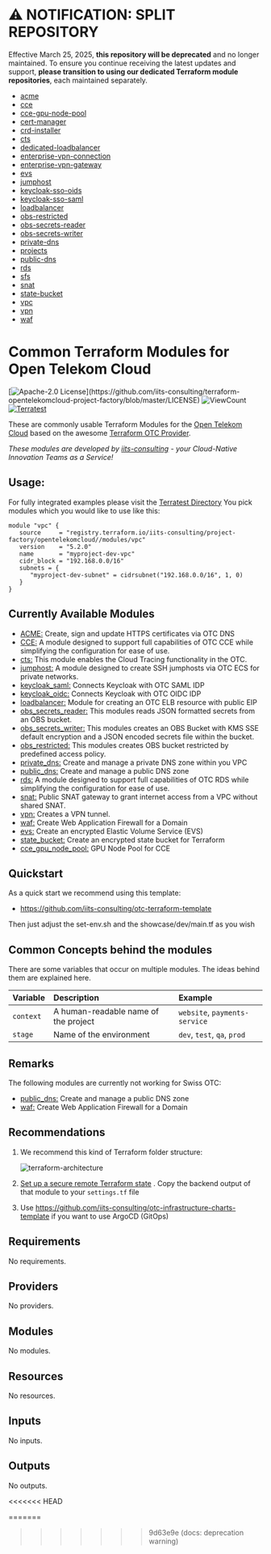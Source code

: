 # :warning: NOTIFICATION: SPLIT REPOSITORY

Effective March 25, 2025, **this repository will be deprecated** and no longer maintained. To ensure you continue receiving the latest updates and support, **please transition to using our dedicated Terraform module repositories**, each maintained separately.

- [acme](https://github.com/iits-consulting/terraform-opentelekomcloud-acme)
- [cce](https://github.com/iits-consulting/terraform-opentelekomcloud-cce)
- [cce-gpu-node-pool](https://github.com/iits-consulting/terraform-opentelekomcloud-cce-gpu-node-pool)
- [cert-manager](https://github.com/iits-consulting/terraform-opentelekomcloud-cert-manager)
- [crd-installer](https://github.com/iits-consulting/terraform-opentelekomcloud-crd-installer)
- [cts](https://github.com/iits-consulting/terraform-opentelekomcloud-cts)
- [dedicated-loadbalancer](https://github.com/iits-consulting/terraform-opentelekomcloud-dedicated-loadbalancer)
- [enterprise-vpn-connection](https://github.com/iits-consulting/terraform-opentelekomcloud-enterprise-vpn-connection)
- [enterprise-vpn-gateway](https://github.com/iits-consulting/terraform-opentelekomcloud-enterprise-vpn-gateway)
- [evs](https://github.com/iits-consulting/terraform-opentelekomcloud-evs)
- [jumphost](https://github.com/iits-consulting/terraform-opentelekomcloud-jumphost)
- [keycloak-sso-oids](https://github.com/iits-consulting/terraform-opentelekomcloud-keycloak-sso-oidc)
- [keycloak-sso-saml](https://github.com/iits-consulting/terraform-opentelekomcloud-keycloak-sso-saml)
- [loadbalancer](https://github.com/iits-consulting/terraform-opentelekomcloud-loadbalancer)
- [obs-restricted](https://github.com/iits-consulting/terraform-opentelekomcloud-obs-restricted)
- [obs-secrets-reader](https://github.com/iits-consulting/terraform-opentelekomcloud-obs-secrets-reader)
- [obs-secrets-writer](https://github.com/iits-consulting/terraform-opentelekomcloud-obs-secrets-writer)
- [private-dns](https://github.com/iits-consulting/terraform-opentelekomcloud-private-dns)
- [projects](https://github.com/iits-consulting/terraform-opentelekomcloud-projects)
- [public-dns](https://github.com/iits-consulting/terraform-opentelekomcloud-public-dns)
- [rds](https://github.com/iits-consulting/terraform-opentelekomcloud-rds)
- [sfs](https://github.com/iits-consulting/terraform-opentelekomcloud-sfs)
- [snat](https://github.com/iits-consulting/terraform-opentelekomcloud-snat)
- [state-bucket](https://github.com/iits-consulting/terraform-opentelekomcloud-state-bucket)
- [vpc](https://github.com/iits-consulting/terraform-opentelekomcloud-vpc)
- [vpn](https://github.com/iits-consulting/terraform-opentelekomcloud-vpn)
- [waf](https://github.com/iits-consulting/terraform-opentelekomcloud-waf)

# Common Terraform Modules for Open Telekom Cloud

[![Apache-2.0 License](https://img.shields.io/badge/License-Apache%202.0-blue.svg?)](https://github.com/iits-consulting/terraform-opentelekomcloud-project-factory/blob/master/LICENSE)
![ViewCount](https://views.whatilearened.today/views/github/iits-consulting/terraform-opentelekomcloud-project-factory.svg)
[![Terratest](https://github.com/iits-consulting/terraform-opentelekomcloud-project-factory/actions/workflows/terratest.yaml/badge.svg)](https://github.com/iits-consulting/terraform-opentelekomcloud-project-factory/actions/workflows/terratest.yaml)

These are commonly usable Terraform Modules for the [Open Telekom Cloud](https://open-telekom-cloud.com) based on the
awesome [Terraform OTC Provider](https://registry.terraform.io/providers/opentelekomcloud/opentelekomcloud/latest/docs).

_These modules are developed by [iits-consulting](https://iits-consulting.de/) - your Cloud-Native Innovation Teams as a
Service!_

## Usage:

For fully integrated examples please visit the [Terratest Directory](https://github.com/iits-consulting/terraform-opentelekomcloud-project-factory/tree/master/Terratest)
You pick modules which you would like to use like this:

```hcl
module "vpc" {
   source     = "registry.terraform.io/iits-consulting/project-factory/opentelekomcloud//modules/vpc"
   version    = "5.2.0"
   name       = "myproject-dev-vpc"
   cidr_block = "192.168.0.0/16"
   subnets = {
      "myproject-dev-subnet" = cidrsubnet("192.168.0.0/16", 1, 0)
   }
}
```

## Currently Available Modules

- [ACME:](https://github.com/iits-consulting/terraform-opentelekomcloud-project-factory/tree/master/modules/acme) Create, sign and update HTTPS certificates via OTC DNS
- [CCE:](https://github.com/iits-consulting/terraform-opentelekomcloud-project-factory/tree/master/modules/cce) A module designed to support full capabilities of OTC CCE while simplifying the configuration for ease of use.
- [cts:](https://github.com/iits-consulting/terraform-opentelekomcloud-project-factory/tree/master/modules/cts) This module enables the Cloud Tracing functionality in the OTC.
- [jumphost:](https://github.com/iits-consulting/terraform-opentelekomcloud-project-factory/tree/master/modules/jumphost) A module designed to create SSH jumphosts via OTC ECS for private networks.
- [keycloak_saml:](https://github.com/iits-consulting/terraform-opentelekomcloud-project-factory/tree/master/modules/keycloak_sso_saml) Connects Keycloak with OTC SAML IDP
- [keycloak_oidc:](https://github.com/iits-consulting/terraform-opentelekomcloud-project-factory/tree/master/modules/keycloak_sso_oidc) Connects Keycloak with OTC OIDC IDP
- [loadbalancer:](https://github.com/iits-consulting/terraform-opentelekomcloud-project-factory/tree/master/modules/loadbalancer) Module for creating an OTC ELB resource with public EIP
- [obs_secrets_reader:](https://github.com/iits-consulting/terraform-opentelekomcloud-project-factory/tree/master/modules/obs_secrets_reader) This modules reads JSON formatted secrets from an OBS bucket.
- [obs_secrets_writer:](https://github.com/iits-consulting/terraform-opentelekomcloud-project-factory/tree/master/modules/obs_secrets_writer) This modules creates an OBS Bucket with KMS SSE default encryption and a JSON encoded secrets file within the bucket.
- [obs_restricted:](https://github.com/iits-consulting/terraform-opentelekomcloud-project-factory/tree/master/modules/obs_restricted) This modules creates OBS bucket restricted by predefined access policy.
- [private_dns:](https://github.com/iits-consulting/terraform-opentelekomcloud-project-factory/tree/master/modules/private_dns) Create and manage a private DNS zone within you VPC
- [public_dns:](https://github.com/iits-consulting/terraform-opentelekomcloud-project-factory/tree/master/modules/public_dns) Create and manage a public DNS zone
- [rds:](https://github.com/iits-consulting/terraform-opentelekomcloud-project-factory/tree/master/modules/rds) A module designed to support full capabilities of OTC RDS while simplifying the configuration for ease of use.
- [snat:](https://github.com/iits-consulting/terraform-opentelekomcloud-project-factory/tree/master/modules/snat) Public SNAT gateway to grant internet access from a VPC without shared SNAT.
- [vpn:](https://github.com/iits-consulting/terraform-opentelekomcloud-project-factory/tree/master/modules/vpn) Creates a VPN tunnel.
- [waf:](https://github.com/iits-consulting/terraform-opentelekomcloud-project-factory/tree/master/modules/waf) Create Web Application Firewall for a Domain
- [evs:](https://github.com/iits-consulting/terraform-opentelekomcloud-project-factory/tree/master/modules/evs) Create an encrypted Elastic Volume Service (EVS)
- [state_bucket:](https://github.com/iits-consulting/terraform-opentelekomcloud-project-factory/tree/master/modules/state_bucket) Create an encrypted state bucket for Terraform
- [cce_gpu_node_pool:](https://github.com/iits-consulting/terraform-opentelekomcloud-project-factory/tree/master/modules/cce_gpu_node_pool) GPU Node Pool for CCE

## Quickstart

As a quick start we recommend using this template:

- https://github.com/iits-consulting/otc-terraform-template

Then just adjust the set-env.sh and the showcase/dev/main.tf as you wish

## Common Concepts behind the modules

There are some variables that occur on multiple modules. The ideas behind them are explained here.

| Variable   | Description                          | Example                       |
| :--------- | :----------------------------------- | :---------------------------- |
| `context`  | A human-readable name of the project | `website`, `payments-service` |
| `stage   ` | Name of the environment              | `dev`, `test`, `qa`, `prod`   |

## Remarks

The following modules are currently not working for Swiss OTC:

- [public_dns:](https://github.com/iits-consulting/terraform-opentelekomcloud-project-factory/tree/master/modules/public_dns) Create and manage a public DNS zone
- [waf:](https://github.com/iits-consulting/terraform-opentelekomcloud-project-factory/tree/master/modules/waf) Create Web Application Firewall for a Domain

## Recommendations

1. We recommend this kind of Terraform folder structure:

   ![terraform-architecture](https://raw.githubusercontent.com/iits-consulting/terraform-opentelekomcloud-project-factory/master/docs/terraform-architecture.png?token=ANLMHOIDTUQL6GGQVNHTC7DAZNHMI)

2. [Set up a secure remote Terraform state](./tf_state_backend)
   . Copy the backend output of that module to your `settings.tf` file
3. Use https://github.com/iits-consulting/otc-infrastructure-charts-template if you want to use ArgoCD (GitOps)
<!-- BEGIN_TF_DOCS -->

## Requirements

No requirements.

## Providers

No providers.

## Modules

No modules.

## Resources

No resources.

## Inputs

No inputs.

## Outputs

No outputs.

<!-- END_TF_DOCS -->

<<<<<<< HEAD

=======

> > > > > > > 9d63e9e (docs: deprecation warning)
